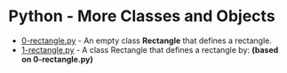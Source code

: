 # Python - More Classes and Objects

- [0-rectangle.py](https://github.com/CharlesMariga/alx-higher_level_programming/tree/main/0x08-python-more_classes) - An empty class **Rectangle** that defines a rectangle.
- [1-rectangle.py]() - A class Rectangle that defines a rectangle by: **(based on 0-rectangle.py)**

